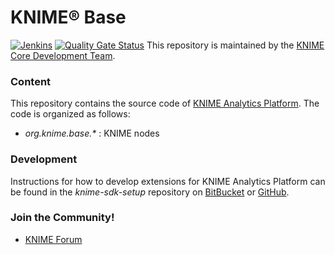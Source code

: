 # KNIME® Base

[![Jenkins](https://jenkins.knime.com/buildStatus/icon?job=knime-base%2Fmaster)](https://jenkins.knime.com/job/knime-base/job/master/)
[![Quality Gate Status](https://sonarcloud.io/api/project_badges/measure?project=KNIME_knime-base&metric=alert_status&token=55129ac721eacd76417f57921368ed587ad8339d)](https://sonarcloud.io/summary/new_code?id=KNIME_knime-base)
This repository is maintained by the [KNIME Core Development Team](mailto:ap-core@knime.com).

### Content
This repository contains the source code of [KNIME Analytics Platform](http://www.knime.org). The code is organized as follows:

* _org.knime.base.*_ : KNIME nodes

### Development
Instructions for how to develop extensions for KNIME Analytics Platform can be found in the _knime-sdk-setup_ repository on [BitBucket](https://bitbucket.org/KNIME/knime-sdk-setup) or [GitHub](http://github.com/knime/knime-sdk-setup).

### Join the Community!
* [KNIME Forum](https://tech.knime.org/forum)
